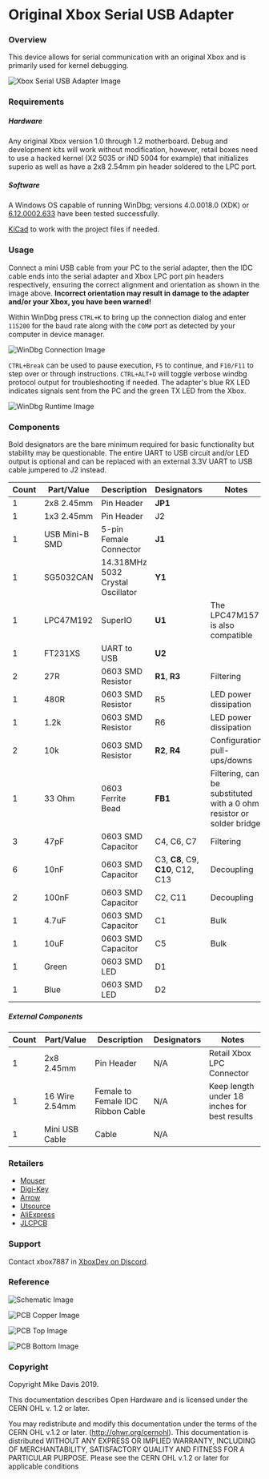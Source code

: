 
# Original Xbox Serial USB Adapter

### Overview

This device allows for serial communication with an original Xbox and is primarily used for kernel debugging.

![Xbox Serial USB Adapter Image](images/adapter.png?raw=true "Xbox Serial USB Adapter")

### Requirements

##### Hardware

Any original Xbox version 1.0 through 1.2 motherboard.
Debug and development kits will work without modification, however, retail boxes need to use a hacked kernel (X2 5035 or iND 5004 for example) that initializes superio as well as have a 2x8 2.54mm pin header soldered to the LPC port.

##### Software

A Windows OS capable of running WinDbg; versions 4.0.0018.0 (XDK) or [6.12.0002.633](http://download.microsoft.com/download/A/6/A/A6AC035D-DA3F-4F0C-ADA4-37C8E5D34E3D/setup/WinSDKDebuggingTools/dbg_x86.msi) have been tested successfully.

[KiCad](http://kicad-pcb.org/download/) to work with the project files if needed.

### Usage

Connect a mini USB cable from your PC to the serial adapter, then the IDC cable ends into the serial adapter and Xbox LPC port pin headers respectively, ensuring the correct alignment and orientation as shown in the image above. **Incorrect orientation may result in damage to the adapter and/or your Xbox, you have been warned!**

Within WinDbg press `CTRL+K` to bring up the connection dialog and enter `115200` for the baud rate along with the `COM#` port as detected by your computer in device manager.

![WinDbg Connection Image](images/windbg-connect.png?raw=true "WinDbg Connection")

`CTRL+Break` can be used to pause execution, `F5` to continue, and `F10/F11` to step over or through instructions.
`CTRL+ALT+D` will toggle verbose windbg protocol output for troubleshooting if needed.
The adapter's blue RX LED indicates signals sent from the PC and the green TX LED from the Xbox. 

![WinDbg Runtime Image](images/windbg-runtime.png?raw=true "WinDbg Runtime")

### Components

Bold designators are the bare minimum required for basic functionality but stability may be questionable. The entire UART to USB circuit and/or LED output is optional and can be replaced with an external 3.3V UART to USB cable jumpered to J2 instead.

| Count | Part/Value | Description | Designators | Notes |
| - | - | - | - | - |
| 1  | 2x8 2.45mm | Pin Header | **JP1** | |
| 1  | 1x3 2.45mm | Pin Header | J2 | |
| 1  | USB Mini-B SMD | 5-pin Female Connector  | **J1** | |
| 1  | SG5032CAN | 14.318MHz 5032 Crystal Oscillator | **Y1** | |
| 1  | LPC47M192 | SuperIO | **U1** | The LPC47M157 is also compatible |
| 1  | FT231XS | UART to USB | **U2** | |
| 2  | 27R | 0603 SMD Resistor | **R1**, **R3** | Filtering |
| 1  | 480R | 0603 SMD Resistor | R5 | LED power dissipation |
| 1  | 1.2k | 0603 SMD Resistor | R6 | LED power dissipation  |
| 2  | 10k | 0603 SMD Resistor | **R2**, **R4** | Configuration pull-ups/downs |
| 1  | 33 Ohm | 0603 Ferrite Bead | **FB1** | Filtering, can be substituted with a 0 ohm resistor or solder bridge |
| 3  | 47pF | 0603 SMD Capacitor | C4, C6, C7 | Filtering |
| 6  | 10nF | 0603 SMD Capacitor | C3, **C8**, C9, **C10**, C12, C13 | Decoupling |
| 2  | 100nF | 0603 SMD Capacitor | C2, C11 | Decoupling |
| 1  | 4.7uF | 0603 SMD Capacitor | C1 | Bulk |
| 1  | 10uF | 0603 SMD Capacitor | C5 | Bulk |
| 1  | Green | 0603 SMD LED | D1 | |
| 1  | Blue | 0603 SMD LED | D2 | |

##### External Components

| Count | Part/Value | Description | Designators | Notes |
| - | - | - | - | - |
| 1 | 2x8 2.45mm | Pin Header | N/A | Retail Xbox LPC Connector |
| 1 | 16 Wire 2.54mm | Female to Female IDC Ribbon Cable | N/A | Keep length under 18 inches for best results |
| 1 | Mini USB Cable | Cable | N/A | |

### Retailers

* [Mouser](https://www.mouser.com/)
* [Digi-Key](https://www.digikey.com/)
* [Arrow](https://www.arrow.com/)
* [Utsource](https://www.utsource.net/)
* [AliExpress](https://www.aliexpress.com/)
* [JLCPCB](https://jlcpcb.com/)

### Support

Contact xbox7887 in [XboxDev on Discord](https://discord.gg/WxJPPyz).

### Reference

![Schematic Image](images/schematic.png?raw=true "Schematic Runtime")

![PCB Copper Image](images/pcb-copper.png?raw=true "PCB Copper Runtime")

![PCB Top Image](images/pcb-top.png?raw=true "PCB Top Runtime")

![PCB Bottom Image](images/pcb-bottom.png?raw=true "PCB Bottom Runtime")

### Copyright

Copyright Mike Davis 2019.

This documentation describes Open Hardware and is licensed under the
CERN OHL v. 1.2 or later.

You may redistribute and modify this documentation under the terms of the
CERN OHL v.1.2 or later. (http://ohwr.org/cernohl). This documentation is distributed
WITHOUT ANY EXPRESS OR IMPLIED WARRANTY, INCLUDING OF
MERCHANTABILITY, SATISFACTORY QUALITY AND FITNESS FOR A
PARTICULAR PURPOSE. Please see the CERN OHL v.1.2 or later for applicable
conditions

